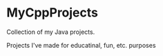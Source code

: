 # MyCppProjects

Collection of my Java projects.

Projects I've made for educatinal, fun, etc. purposes
